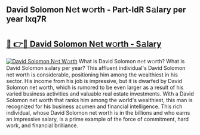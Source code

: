 ## David Solomon N𝚎t w𝚘rth - Part-IdR S𝚊lary per year Ixq7R

# <h2><a href="http://gc3l55.nevu.top/?p=David+Solomon">🔗 👉🔴 David Solomon N𝚎t w𝚘rth - S𝚊lary</a></h2>

[![David Solomon N𝚎t W𝚘rth](https://i.imgur.com/Oavwk0R.jpeg)](http://gc3l55.nevu.top/?p=David+Solomon)
What is David Solomon n𝚎t w𝚘rth? What is David Solomon s𝚊lary per year?
This affluent individual's David Solomon net worth is considerable, positioning him among the wealthiest in his sector. His income from his job is impressive, but it is dwarfed by David Solomon net worth, which is rumored to be even larger as a result of his varied business activities and valuable real estate investments. With a David Solomon net worth that ranks him among the world's wealthiest, this man is recognized for his business acumen and financial intelligence. This rich individual, whose David Solomon net worth is in the billions and who earns an impressive salary, is a prime example of the force of commitment, hard work, and financial brilliance.

